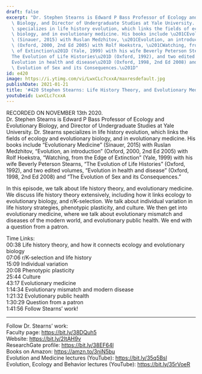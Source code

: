```yaml
---
draft: false
excerpt: "Dr. Stephen Stearns is Edward P Bass Professor of Ecology and Evolutionary\
  \ Biology, and Director of Undergraduate Studies at Yale University. Dr. Stearns\
  \ specializes in life history evolution, which links the fields of ecology and evolutionary\
  \ biology, and in evolutionary medicine. His books include \u201CEvolutionary Medicine\u201D\
  \ (Sinauer, 2015) with Ruslan Medzhitov, \u201CEvolution, an introduction\u201D\
  \ (Oxford, 2000, 2nd Ed 2005) with Rolf Hoekstra, \u201CWatching, from the Edge\
  \ of Extinction\u201D (Yale, 1999) with his wife Beverly Peterson Stearns, \u201C\
  The Evolution of Life Histories\u201D (Oxford, 1992), and two edited volumes, \u201C\
  Evolution in health and disease\u201D (Oxford, 1998, 2nd Ed 2008) and \u201CThe\
  \ Evolution of Sex and its Consequences.\u201D"
id: e420
image: https://i.ytimg.com/vi/LwxCLc7cxxA/maxresdefault.jpg
publishDate: 2021-01-21
title: '#420 Stephen Stearns: Life History Theory, and Evolutionary Medicine'
youtubeid: LwxCLc7cxxA
---
```

RECORDED ON NOVEMBER 13th 2020.  
Dr. Stephen Stearns is Edward P Bass Professor of Ecology and Evolutionary Biology, and Director of Undergraduate Studies at Yale University. Dr. Stearns specializes in life history evolution, which links the fields of ecology and evolutionary biology, and in evolutionary medicine. His books include “Evolutionary Medicine” (Sinauer, 2015) with Ruslan Medzhitov, “Evolution, an introduction” (Oxford, 2000, 2nd Ed 2005) with Rolf Hoekstra, “Watching, from the Edge of Extinction” (Yale, 1999) with his wife Beverly Peterson Stearns, “The Evolution of Life Histories” (Oxford, 1992), and two edited volumes, “Evolution in health and disease” (Oxford, 1998, 2nd Ed 2008) and “The Evolution of Sex and its Consequences.”

In this episode, we talk about life history theory, and evolutionary medicine. We discuss life history theory extensively, including how it links ecology to evolutionary biology, and r/K-selection. We talk about individual variation in life history strategies, phenotypic plasticity, and culture. We then get into evolutionary medicine, where we talk about evolutionary mismatch and diseases of the modern world, and evolutionary public health. We end with a question from a patron.

Time Links:  
00:38  Life history theory, and how it connects ecology and evolutionary biology  
07:06  r/K-selection and life history  
15:09  Individual variation  
20:08  Phenotypic plasticity  
25:44  Culture  
43:17  Evolutionary medicine  
1:14:34  Evolutionary mismatch and modern disease  
1:21:32  Evolutionary public health  
1:30:29  Question from a patron  
1:41:56  Follow Stearns’ work!

---

Follow Dr. Stearns’ work:  
Faculty page: https://bit.ly/38DQuh5  
Website: https://bit.ly/2ItAH9v  
ResearchGate profile: https://bit.ly/38EF64l  
Books on Amazon: https://amzn.to/3niN5bu  
Evolution and Medicine lectures (YouTube):  https://bit.ly/35q5Bsl  
Evolution, Ecology and Behavior lectures (YouTube): https://bit.ly/35rVoeR
